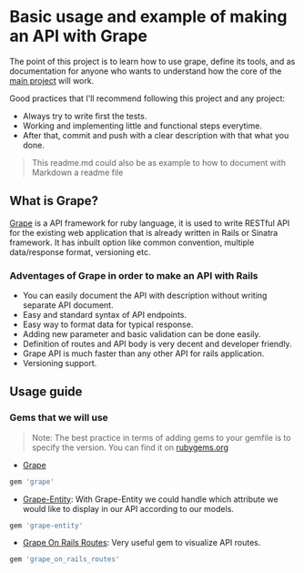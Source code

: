 # Basic usage and example of making an API with Grape

The point of this project is to learn how to use grape, define its tools, and as documentation for anyone who wants to understand how the core of the [main project](https://github.com/assimovt/badigeeks-api) will work.

Good practices that I'll recommend following this project and any project:
- Always try to write first the tests.
- Working and implementing little and functional steps everytime.
- After that, commit and push with a clear description with that what you done.

> This readme.md could also be as example to how to document with Markdown a readme file

## What is Grape?
[Grape](https://github.com/ruby-grape/) is a API framework for ruby language, it is used to write RESTful API for the existing web application that is already written in Rails or Sinatra framework. It has inbuilt option like common convention, multiple data/response format, versioning etc.

### Adventages of Grape in order to make an **API with Rails**

- You can easily document the API with description without writing separate API document.
- Easy and standard syntax of API endpoints.
- Easy way to format data for typical response.
- Adding new parameter and basic validation can be done easily.
- Definition of routes and API body is very decent and developer friendly.
- Grape API is much faster than any other API for rails application.
- Versioning support.

## Usage guide

### Gems that we will use
> Note: The best practice in terms of adding gems to your gemfile is to specify the version. You can find it on [rubygems.org](https://rubygems.org/)
- [Grape](https://github.com/ruby-grape/)
```bash
gem 'grape'
```
- [Grape-Entity](https://github.com/ruby-grape/grape-entity): With Grape-Entity we could handle which attribute we would like to display in our API according to our models.
```bash
gem 'grape-entity'
```
- [Grape On Rails Routes](https://github.com/syedmusamah/grape_on_rails_routes): Very useful gem to visualize API routes.
```bash
gem 'grape_on_rails_routes'
```